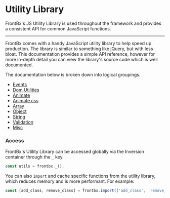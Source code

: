 # Utility Library

FrontBx's JS Utility Library is used throughout the framework and provides a consistent API for common JavaScript functions.

---


FrontBx comes with a handy JavaScript utility library to help speed up production. The library is similar to something like jQuery, but with less bloat. This documentation provides a simple API reference, however for more in-depth detail you can view the library's source code which is well documented.

The documentation below is broken down into logical groupings.

*	[Events](../events)
*	[Dom Utilities](../dom-utilities)
*	[Animate](../animate)
*	[Animate css](../animate-css)
*	[Array](../array)
*	[Object](../object)
*	[String](../string)
*	[Validation](../validation)
*	[Misc](../misc)


### Access

FrontBx's Utility Library can be accessed globally via the Inversion container through the `_` key.

```javascript
const utils = frontbx._();
```

You can also `import` and cache specific functions from the utility library, which reduces memory and is more performant. For example:


```javascript
const [add_class, remove_class] = frontbx.import(['add_class', 'remove_class']).from('_');
```